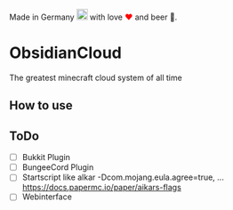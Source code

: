 Made in Germany <img src="https://upload.wikimedia.org/wikipedia/commons/thumb/8/86/Flag_of_Germany_%283-2_aspect_ratio%29.svg/220px-Flag_of_Germany_%283-2_aspect_ratio%29.svg.png" width="20"> with love <font color="red">❤</font> and beer 🍺.

# ObsidianCloud
The greatest minecraft cloud system of all time

## How to use

## ToDo
- [ ] Bukkit Plugin
- [ ] BungeeCord Plugin
- [ ] Startscript like alkar -Dcom.mojang.eula.agree=true, ... https://docs.papermc.io/paper/aikars-flags
- [ ] Webinterface
